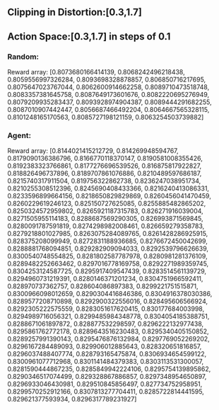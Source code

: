 ## Clipping in Distortion:[0.3,1.7] 
## Action Space:[0.3,1.7] in steps of 0.1

### Random:
Reward array: [0.8073680166414139, 0.8068242496218438, 0.8059556997326284, 0.8093698328878857, 0.806850716217695, 0.8075647023767044, 0.8062600914662258, 0.8089710473518748, 0.8083357381645758, 0.8087649173601676, 0.8082220695276949, 0.8079209935283437, 0.8093928974904387, 0.8089444291682255, 0.8087010907442447, 0.8056687466492204, 0.8064667565328115, 0.8101248165170563, 0.8085727198121159, 0.8063254503739882]

### Agent:
Reward array: [0.8144021415212729, 0.814269948594767, 0.8179090136386796, 0.8166770118370147, 0.8190581008355426, 0.8192383323766861, 0.8177276696539526, 0.816875817922827, 0.818826496737896, 0.8189707861076886, 0.8210489597686187, 0.8215740317911504, 0.819756322862738, 0.8236247038951734, 0.8210255308512396, 0.8245690408433366, 0.8216240413086331, 0.8233596899664156, 0.8218650829829869, 0.8260456041470459, 0.8260229619246123, 0.825150727625085, 0.8255885482865202, 0.8250324572959802, 0.8265921187315783, 0.826271916039004, 0.8271505955114183, 0.8288687569290305, 0.826993871569845, 0.8280091787591819, 0.8274298982008461, 0.826659279358783, 0.8279218801027985, 0.8263075284089765, 0.8261428286925915, 0.828375208099949, 0.8272831188936685, 0.8276672450042699, 0.8288881768094851, 0.829282909094033, 0.8292539796626639, 0.8300540748554825, 0.8281802587787978, 0.8280981281376109, 0.8289482252663462, 0.8297016778169758, 0.8292271989359745, 0.8304253124587725, 0.8295917409547439, 0.8283514561139729, 0.8294960731219391, 0.8280146371201234, 0.8304751966592411, 0.828970737362757, 0.828604086897383, 0.8299221751515871, 0.8300966098012659, 0.8290304416846386, 0.8304916378030386, 0.8289577208710898, 0.8292900322556016, 0.828495606566924, 0.8292305222575559, 0.8283051617620415, 0.830177684003998, 0.8294989716056321, 0.8299485984348778, 0.8304054185388751, 0.8288671061897872, 0.828877532298597, 0.8296222132977438, 0.8295861762772178, 0.8289643516230483, 0.8295340405150852, 0.8289257991390143, 0.8295476876132984, 0.8297769052269202, 0.8296167284489093, 0.829906012885643, 0.828320651816857, 0.8296037488407774, 0.828793165475874, 0.8306934654599122, 0.8300961077712968, 0.8301141484379383, 0.8303113531300057, 0.8281590444867235, 0.8285849942224106, 0.8295754139895862, 0.8290346517074499, 0.829328867886857, 0.8297348954650897, 0.8296933046430981, 0.829510845856497, 0.827734752958951, 0.8299570252912166, 0.8307813277704411, 0.8285722814441595, 0.829621377593934, 0.8296317789231927]

